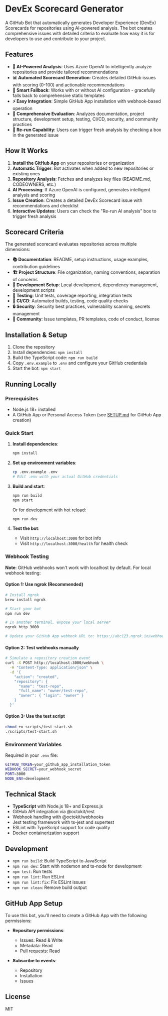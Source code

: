 # DevEx Scorecard Generator

A GitHub Bot that automatically generates Developer Experience (DevEx) Scorecards for repositories using AI-powered analysis. The bot creates comprehensive issues with detailed criteria to evaluate how easy it is for developers to use and contribute to your project.

## Features

- **🤖 AI-Powered Analysis**: Uses Azure OpenAI to intelligently analyze repositories and provide tailored recommendations
- **📊 Automated Scorecard Generation**: Creates detailed GitHub issues with scoring (0-100) and actionable recommendations  
- **🔄 Smart Fallback**: Works with or without AI configuration - gracefully falls back to comprehensive static templates
- **⚡ Easy Integration**: Simple GitHub App installation with webhook-based operation
- **🎯 Comprehensive Evaluation**: Analyzes documentation, project structure, development setup, testing, CI/CD, security, and community practices
- **🔄 Re-run Capability**: Users can trigger fresh analysis by checking a box in the generated issue

## How It Works

1. **Install the GitHub App** on your repositories or organization
2. **Automatic Trigger**: Bot activates when added to new repositories or existing ones
3. **Repository Analysis**: Fetches and analyzes key files (README.md, CODEOWNERS, etc.)
4. **AI Processing**: If Azure OpenAI is configured, generates intelligent analysis and scoring
5. **Issue Creation**: Creates a detailed DevEx Scorecard issue with recommendations and checklist
6. **Interactive Updates**: Users can check the "Re-run AI analysis" box to trigger fresh analysis

## Scorecard Criteria

The generated scorecard evaluates repositories across multiple dimensions:

- **📚 Documentation**: README, setup instructions, usage examples, contribution guidelines
- **🏗️ Project Structure**: File organization, naming conventions, separation of concerns
- **🔧 Development Setup**: Local development, dependency management, development scripts
- **🧪 Testing**: Unit tests, coverage reporting, integration tests
- **🚀 CI/CD**: Automated builds, testing, code quality checks
- **🔒 Security**: Security best practices, vulnerability scanning, secrets management
- **🤝 Community**: Issue templates, PR templates, code of conduct, license

## Installation & Setup

1. Clone the repository
2. Install dependencies: `npm install`
3. Build the TypeScript code: `npm run build`
4. Copy `.env.example` to `.env` and configure your GitHub credentials
5. Start the bot: `npm start`

## Running Locally

### Prerequisites
- Node.js 18+ installed
- A GitHub App or Personal Access Token (see [SETUP.md](./SETUP.md) for GitHub App creation)

### Quick Start

1. **Install dependencies**:
   ```bash
   npm install
   ```

2. **Set up environment variables**:
   ```bash
   cp .env.example .env
   # Edit .env with your actual GitHub credentials
   ```

3. **Build and start**:
   ```bash
   npm run build
   npm start
   ```

   Or for development with hot reload:
   ```bash
   npm run dev
   ```

4. **Test the bot**:
   - Visit `http://localhost:3000` for bot info
   - Visit `http://localhost:3000/health` for health check

### Webhook Testing

**Note**: GitHub webhooks won't work with localhost by default. For local webhook testing:

#### Option 1: Use ngrok (Recommended)
```bash
# Install ngrok
brew install ngrok

# Start your bot
npm run dev

# In another terminal, expose your local server
ngrok http 3000

# Update your GitHub App webhook URL to: https://abc123.ngrok.io/webhook
```

#### Option 2: Test webhooks manually
```bash
# Simulate a repository creation event
curl -X POST http://localhost:3000/webhook \
  -H "Content-Type: application/json" \
  -d '{
    "action": "created",
    "repository": {
      "name": "test-repo",
      "full_name": "owner/test-repo",
      "owner": { "login": "owner" }
    }
  }'
```

#### Option 3: Use the test script
```bash
chmod +x scripts/test-start.sh
./scripts/test-start.sh
```

### Environment Variables

Required in your `.env` file:
```bash
GITHUB_TOKEN=your_github_app_installation_token
WEBHOOK_SECRET=your_webhook_secret
PORT=3000
NODE_ENV=development
```

## Technical Stack

- **TypeScript** with Node.js 18+ and Express.js
- GitHub API integration via @octokit/rest
- Webhook handling with @octokit/webhooks
- Jest testing framework with ts-jest and supertest
- ESLint with TypeScript support for code quality
- Docker containerization support

## Development

- `npm run build`: Build TypeScript to JavaScript
- `npm run dev`: Start with nodemon and ts-node for development
- `npm test`: Run tests
- `npm run lint`: Run ESLint
- `npm run lint:fix`: Fix ESLint issues
- `npm run clean`: Remove build output

## GitHub App Setup

To use this bot, you'll need to create a GitHub App with the following permissions:

- **Repository permissions**:
  - Issues: Read & Write
  - Metadata: Read
  - Pull requests: Read

- **Subscribe to events**:
  - Repository
  - Installation
  - Issues

## License

MIT